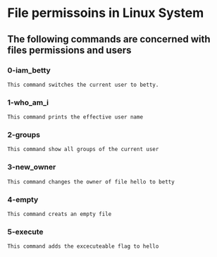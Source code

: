 # File permissoins in Linux System
## The following commands are concerned with files permissions and users

### 0-iam_betty
	This command switches the current user to betty.

### 1-who_am_i
	This command prints the effective user name

### 2-groups
	This command show all groups of the current user

### 3-new_owner
	This command changes the owner of file hello to betty

### 4-empty
	This command creats an empty file

### 5-execute
	This command adds the excecuteable flag to hello
